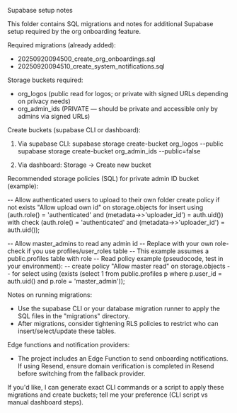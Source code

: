 Supabase setup notes

This folder contains SQL migrations and notes for additional Supabase setup required by the org onboarding feature.

Required migrations (already added):
- 20250920094500_create_org_onboardings.sql
- 20250920094510_create_system_notifications.sql

Storage buckets required:
- org_logos (public read for logos; or private with signed URLs depending on privacy needs)
- org_admin_ids (PRIVATE — should be private and accessible only by admins via signed URLs)

Create buckets (supabase CLI or dashboard):
1) Via supabase CLI:
   supabase storage create-bucket org_logos --public
   supabase storage create-bucket org_admin_ids --public=false

2) Via dashboard: Storage -> Create new bucket

Recommended storage policies (SQL) for private admin ID bucket (example):

-- Allow authenticated users to upload to their own folder
create policy if not exists "Allow upload own id" on storage.objects
  for insert
  using (auth.role() = 'authenticated' and (metadata->>'uploader_id') = auth.uid())
  with check (auth.role() = 'authenticated' and (metadata->>'uploader_id') = auth.uid());

-- Allow master_admins to read any admin id
-- Replace with your own role-check if you use profiles/user_roles table
-- This example assumes a public.profiles table with role
-- Read policy example (pseudocode, test in your environment):
-- create policy "Allow master read" on storage.objects
--   for select using (exists (select 1 from public.profiles p where p.user_id = auth.uid() and p.role = 'master_admin'));

Notes on running migrations:
- Use the supabase CLI or your database migration runner to apply the SQL files in the "migrations" directory.
- After migrations, consider tightening RLS policies to restrict who can insert/select/update these tables.

Edge functions and notification providers:
- The project includes an Edge Function to send onboarding notifications. If using Resend, ensure domain verification is completed in Resend before switching from the fallback provider.

If you'd like, I can generate exact CLI commands or a script to apply these migrations and create buckets; tell me your preference (CLI script vs manual dashboard steps).